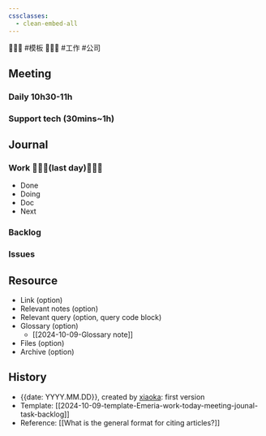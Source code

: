 ```yaml
---
cssclasses:
  - clean-embed-all
---
```


💩💩💩 #模板 💩💩💩 #工作 #公司

## Meeting

### Daily 10h30-11h

### Support tech (30mins~1h)

## Journal

### Work 💩💩💩(last day)💩💩💩

- Done
- Doing
- Doc
- Next

### Backlog

### Issues

## Resource

- Link (option)
- Relevant notes (option)
- Relevant query (option, query code block)
- Glossary (option)
    - [[2024-10-09-Glossary note]]
- Files (option)
- Archive (option)

## History

- {{date: YYYY.MM.DD}}, created by [xiaoka](https://www.xiaokaup.com/): first version
- Template: [[2024-10-09-template-Emeria-work-today-meeting-jounal-task-backlog]]
- Reference: [[What is the general format for citing articles?]]
